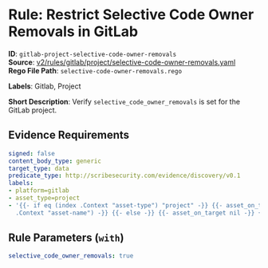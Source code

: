 # Rule: Restrict Selective Code Owner Removals in GitLab

**ID**: `gitlab-project-selective-code-owner-removals`  
**Source**: [v2/rules/gitlab/project/selective-code-owner-removals.yaml](https://github.com/scribe-public/sample-policies/v2/rules/gitlab/project/selective-code-owner-removals.yaml)  
**Rego File Path**: `selective-code-owner-removals.rego`  

**Labels**: Gitlab, Project

**Short Description**: Verify `selective_code_owner_removals` is set for the GitLab project.

## Evidence Requirements

```yaml
signed: false
content_body_type: generic
target_type: data
predicate_type: http://scribesecurity.com/evidence/discovery/v0.1
labels:
- platform=gitlab
- asset_type=project
- '{{- if eq (index .Context "asset-type") "project" -}} {{- asset_on_target (index
  .Context "asset-name") -}} {{- else -}} {{- asset_on_target nil -}} {{- end -}}'
```
## Rule Parameters (`with`)

```yaml
selective_code_owner_removals: true
```
